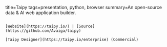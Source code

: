title=Taipy
tags=presentation, python, browser
summary=An open-source data & AI web application builder.
~~~~~~

[Website](https://taipy.io/) | [Source](https://github.com/Avaiga/taipy)

[Taipy Designer](https://taipy.io/enterprise) (Commercial)

